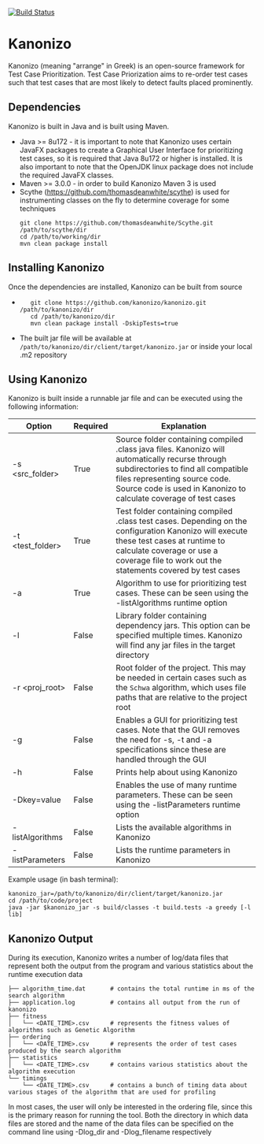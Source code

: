 [![Build Status](https://travis-ci.org/kanonizo/kanonizo.svg)](https://travis-ci.org/kanonizo/kanonizo)


# Kanonizo
Kanonizo (meaning "arrange" in Greek) is an open-source framework for Test Case Prioritization. Test Case Priorization aims to re-order test cases such that
test cases that are most likely to detect faults placed prominently.

## Dependencies
Kanonizo is built in Java and is built using Maven.
- Java >= 8u172 - it is important to note that Kanonizo uses certain JavaFX packages to create a Graphical User Interface for
prioritizing test cases, so it is required that Java 8u172 or higher is installed. It is also important to note that the OpenJDK
linux package does not include the required JavaFX classes.
- Maven >= 3.0.0 - in order to build Kanonizo Maven 3 is used
- Scythe (https://github.com/thomasdeanwhite/scythe) is used for instrumenting classes on the fly to determine coverage for some
techniques
  ```
  git clone https://github.com/thomasdeanwhite/Scythe.git /path/to/scythe/dir
  cd /path/to/working/dir
  mvn clean package install
  ```
  
## Installing Kanonizo
Once the dependencies are installed, Kanonizo can be built from source
- ```
     git clone https://github.com/kanonizo/kanonizo.git /path/to/kanonizo/dir
     cd /path/to/kanonizo/dir
     mvn clean package install -DskipTests=true
  ```
- The built jar file will be available at `/path/to/kanonizo/dir/client/target/kanonizo.jar` or inside your local .m2 repository

## Using Kanonizo
Kanonizo is built inside a runnable jar file and can be executed using the following information:

Option | Required | Explanation
------ | -------- | -----------
-s <src_folder> | True | Source folder containing compiled .class java files. Kanonizo will automatically recurse through subdirectories to find all compatible files representing source code. Source code is used in Kanonizo to calculate coverage of test cases
-t <test_folder>| True | Test folder containing compiled .class test cases. Depending on the configuration Kanonizo will execute these test cases at runtime to calculate coverage or use a coverage file to work out the statements covered by test cases
-a <algorithm> | True | Algorithm to use for prioritizing test cases. These can be seen using the -listAlgorithms runtime option
-l <library1> | False | Library folder containing dependency jars. This option can be specified multiple times. Kanonizo will find any jar files in the target directory
-r <proj_root> | False | Root folder of the project. This may be needed in certain cases such as the `Schwa` algorithm, which uses file paths that are relative to the project root
-g | False | Enables a GUI for prioritizing test cases. Note that the GUI removes the need for -s, -t and -a specifications since these are handled through the GUI
-h | False | Prints help about using Kanonizo
-Dkey=value | False | Enables the use of many runtime parameters. These can be seen using the -listParameters runtime option
-listAlgorithms | False | Lists the available algorithms in Kanonizo
-listParameters | False | Lists the runtime parameters in Kanonizo

Example usage (in bash terminal):
```
kanonizo_jar=/path/to/kanonizo/dir/client/target/kanonizo.jar
cd /path/to/code/project
java -jar $kanonizo_jar -s build/classes -t build.tests -a greedy [-l lib]
```
## Kanonizo Output

During its execution, Kanonizo writes a number of log/data files that represent both the output from the program and various statistics about the runtime execution data

```
├── algorithm_time.dat       # contains the total runtime in ms of the search algorithm
├── application.log          # contains all output from the run of kanonizo
├── fitness 
│   └── <DATE_TIME>.csv      # represents the fitness values of algorithms such as Genetic Algorithm
├── ordering
│   └── <DATE_TIME>.csv      # represents the order of test cases produced by the search algorithm
├── statistics
│   └── <DATE_TIME>.csv      # contains various statistics about the algorithm execution
└── timings
    └── <DATE_TIME>.csv      # contains a bunch of timing data about various stages of the algorithm that are used for profiling
```

In most cases, the user will only be interested in the ordering file, since this is the primary reason for running the tool.
Both the directory in which data files are stored and the name of the data files can be specified on the command line using -Dlog_dir and -Dlog_filename respectively


